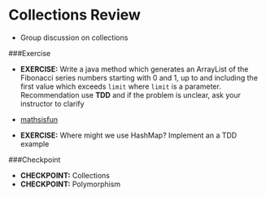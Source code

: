 # Collections Review


* Group discussion on collections

###Exercise
* __EXERCISE:__ Write a java method which generates an ArrayList<Integer> of the Fibonacci series numbers starting with 0 and 1, up to and including the first value which exceeds ``limit`` where ``limit`` is a parameter. Recommendation use __TDD__ and if the problem is unclear, ask your instructor to clarify

* [mathsisfun](http://www.mathsisfun.com/numbers/fibonacci-sequence.html)

* __EXERCISE:__ Where might we use HashMap? Implement an a TDD example

###Checkpoint
* __CHECKPOINT:__ Collections
* __CHECKPOINT:__ Polymorphism
